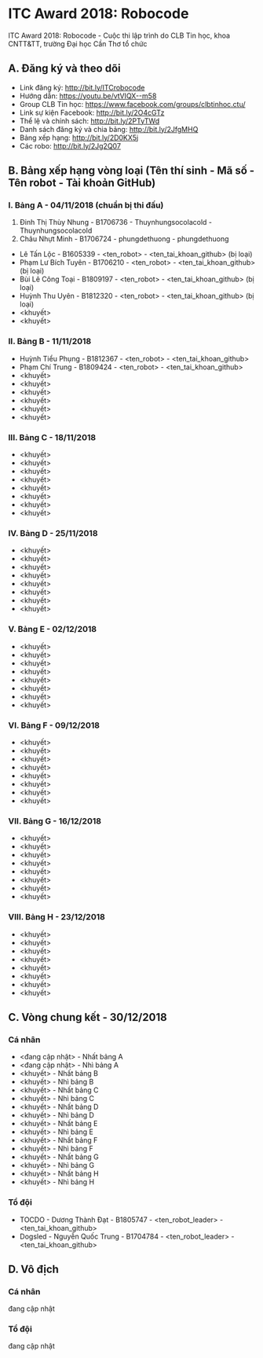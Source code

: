 # ITC Award 2018: Robocode
ITC Award 2018: Robocode - Cuộc thi lập trình do CLB Tin học, khoa CNTT&TT, trường Đại học Cần Thơ tổ chức

## A. Đăng ký và theo dõi
* Link đăng ký: http://bit.ly/ITCrobocode
* Hướng dẫn: https://youtu.be/vtVIQX--m58
* Group CLB Tin học: https://www.facebook.com/groups/clbtinhoc.ctu/
* Link sự kiện Facebook: http://bit.ly/2O4cGTz
* Thể lệ và chính sách: http://bit.ly/2PTyTWd
* Danh sách đăng ký và chia bảng: http://bit.ly/2JfgMHQ
* Bảng xếp hạng: http://bit.ly/2D0KX5j
* Các robo: http://bit.ly/2Jg2Q07

## B. Bảng xếp hạng vòng loại (Tên thí sinh - Mã số - Tên robot - Tài khoản GitHub)
### I. Bảng A - 04/11/2018 (chuẩn bị thi đấu)
1. Đinh Thị Thùy Nhung - B1706736 - Thuynhungsocolacold - Thuynhungsocolacold
2. Châu Nhựt Minh - B1706724 - phungdethuong - phungdethuong
* Lê Tấn Lộc - B1605339 - <ten_robot> - <ten_tai_khoan_github> (bị loại)
* Phạm Lư Bích Tuyên - B1706210 - <ten_robot> - <ten_tai_khoan_github> (bị loại)
* Bùi Lê Công Toại - B1809197 - <ten_robot> - <ten_tai_khoan_github> (bị loại)
* Huỳnh Thu Uyên - B1812320 - <ten_robot> - <ten_tai_khoan_github> (bị loại)
* <khuyết>
* <khuyết>

### II. Bảng B - 11/11/2018
* Huỳnh Tiểu Phụng - B1812367 - <ten_robot> - <ten_tai_khoan_github>
* Phạm Chí Trung - B1809424 - <ten_robot> - <ten_tai_khoan_github>
* <khuyết>
* <khuyết>
* <khuyết>
* <khuyết>
* <khuyết>
* <khuyết>

### III. Bảng C - 18/11/2018
* <khuyết>
* <khuyết>
* <khuyết>
* <khuyết>
* <khuyết>
* <khuyết>
* <khuyết>
* <khuyết>

### IV. Bảng D - 25/11/2018
* <khuyết>
* <khuyết>
* <khuyết>
* <khuyết>
* <khuyết>
* <khuyết>
* <khuyết>
* <khuyết>

### V. Bảng E - 02/12/2018
* <khuyết>
* <khuyết>
* <khuyết>
* <khuyết>
* <khuyết>
* <khuyết>
* <khuyết>
* <khuyết>

### VI. Bảng F - 09/12/2018
* <khuyết>
* <khuyết>
* <khuyết>
* <khuyết>
* <khuyết>
* <khuyết>
* <khuyết>
* <khuyết>

### VII. Bảng G - 16/12/2018
* <khuyết>
* <khuyết>
* <khuyết>
* <khuyết>
* <khuyết>
* <khuyết>
* <khuyết>
* <khuyết>

### VIII. Bảng H - 23/12/2018
* <khuyết>
* <khuyết>
* <khuyết>
* <khuyết>
* <khuyết>
* <khuyết>
* <khuyết>
* <khuyết>

## C. Vòng chung kết - 30/12/2018
### Cá nhân
* <đang cập nhật> - Nhất bảng A
* <đang cập nhật> - Nhì bảng A
* <khuyết> - Nhất bảng B
* <khuyết> - Nhì bảng B
* <khuyết> - Nhất bảng C
* <khuyết> - Nhì bảng C
* <khuyết> - Nhất bảng D
* <khuyết> - Nhì bảng D
* <khuyết> - Nhất bảng E
* <khuyết> - Nhì bảng E
* <khuyết> - Nhất bảng F
* <khuyết> - Nhì bảng F
* <khuyết> - Nhất bảng G
* <khuyết> - Nhì bảng G
* <khuyết> - Nhất bảng H
* <khuyết> - Nhì bảng H

### Tổ đội
* TOCDO - Dương Thành Đạt - B1805747 - <ten_robot_leader> - <ten_tai_khoan_github>
* Dogsled - Nguyễn Quốc Trung - B1704784 - <ten_robot_leader> - <ten_tai_khoan_github>

## D. Vô địch
### Cá nhân
đang cập nhật
### Tổ đội
đang cập nhật
